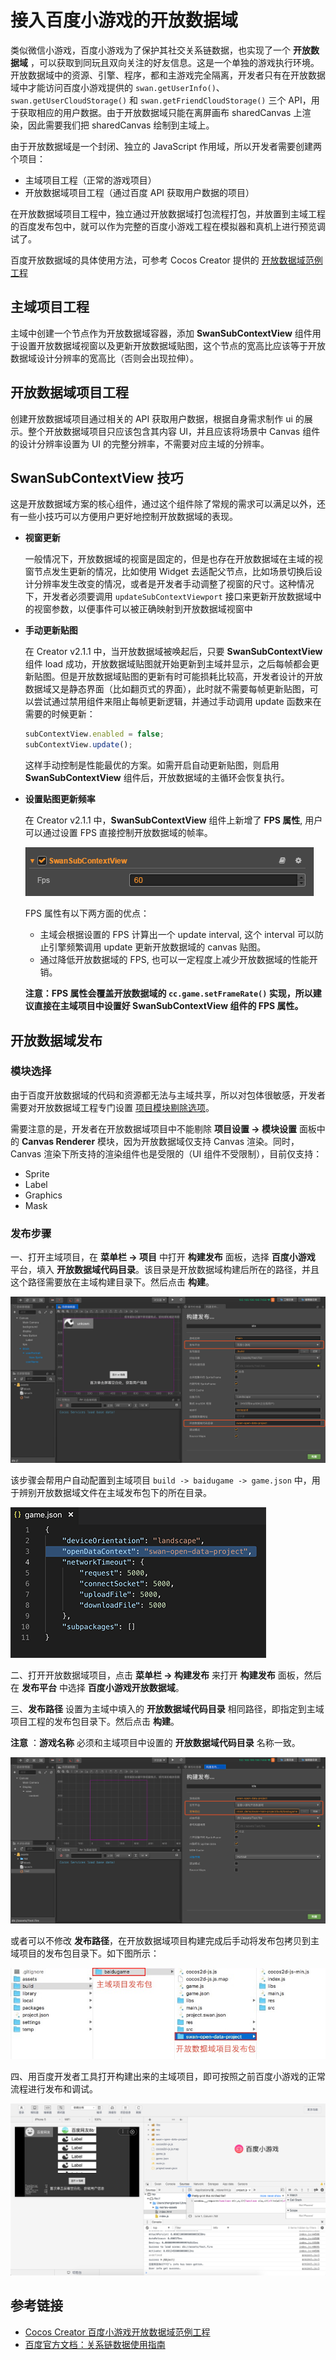 # 接入百度小游戏的开放数据域

类似微信小游戏，百度小游戏为了保护其社交关系链数据，也实现了一个 **开放数据域** ，可以获取到同玩且双向关注的好友信息。这是一个单独的游戏执行环境。开放数据域中的资源、引擎、程序，都和主游戏完全隔离，开发者只有在开放数据域中才能访问百度小游戏提供的 `swan.getUserInfo()`、`swan.getUserCloudStorage()` 和 `swan.getFriendCloudStorage()`  三个 API，用于获取相应的用户数据。由于开放数据域只能在离屏画布 sharedCanvas 上渲染，因此需要我们把 sharedCanvas 绘制到主域上。

由于开放数据域是一个封闭、独立的 JavaScript 作用域，所以开发者需要创建两个项目：

- 主域项目工程（正常的游戏项目）
- 开放数据域项目工程（通过百度 API 获取用户数据的项目）

在开放数据域项目工程中，独立通过开放数据域打包流程打包，并放置到主域工程的百度发布包中，就可以作为完整的百度小游戏工程在模拟器和真机上进行预览调试了。

百度开放数据域的具体使用方法，可参考 Cocos Creator 提供的 [开放数据域范例工程](https://github.com/cocos-creator/demo-baidu-subdomain)

## 主域项目工程

主域中创建一个节点作为开放数据域容器，添加 **SwanSubContextView** 组件用于设置开放数据域视窗以及更新开放数据域贴图，这个节点的宽高比应该等于开放数据域设计分辨率的宽高比（否则会出现拉伸）。

## 开放数据域项目工程

创建开放数据域项目通过相关的 API 获取用户数据，根据自身需求制作 ui 的展示。整个开放数据域项目只应该包含其内容 UI，并且应该将场景中 Canvas 组件的设计分辨率设置为 UI 的完整分辨率，不需要对应主域的分辨率。

## SwanSubContextView 技巧

这是开放数据域方案的核心组件，通过这个组件除了常规的需求可以满足以外，还有一些小技巧可以方便用户更好地控制开放数据域的表现。

- **视窗更新**

  一般情况下，开放数据域的视窗是固定的，但是也存在开放数据域在主域的视窗节点发生更新的情况，比如使用 Widget 去适配父节点，比如场景切换后设计分辨率发生改变的情况，或者是开发者手动调整了视窗的尺寸。这种情况下，开发者必须要调用 `updateSubContextViewport` 接口来更新开放数据域中的视窗参数，以便事件可以被正确映射到开放数据域视窗中

- **手动更新贴图**

  在 Creator v2.1.1 中，当开放数据域被唤起后，只要 **SwanSubContextView** 组件 load 成功，开放数据域贴图就开始更新到主域并显示，之后每帧都会更新贴图。但是开放数据域贴图的更新有时可能损耗比较高，开发者设计的开放数据域又是静态界面（比如翻页式的界面），此时就不需要每帧更新贴图，可以尝试通过禁用组件来阻止每帧更新逻辑，并通过手动调用 update 函数来在需要的时候更新：

  ```js
  subContextView.enabled = false;
  subContextView.update();
  ```

  这样手动控制是性能最优的方案。如需开启自动更新贴图，则启用 **SwanSubContextView** 组件后，开放数据域的主循环会恢复执行。

- **设置贴图更新频率**

  在 Creator v2.1.1 中，**SwanSubContextView** 组件上新增了 **FPS 属性**, 用户可以通过设置 FPS 直接控制开放数据域的帧率。

  ![](./publish-baidugame/subcontext.png)

  FPS 属性有以下两方面的优点：

  - 主域会根据设置的 FPS 计算出一个 update interval, 这个 interval 可以防止引擎频繁调用 update 更新开放数据域的 canvas 贴图。
  - 通过降低开放数据域的 FPS, 也可以一定程度上减少开放数据域的性能开销。

  **注意：FPS 属性会覆盖开放数据域的 `cc.game.setFrameRate()` 实现，所以建议直接在主域项目中设置好 SwanSubContextView 组件的 FPS 属性。**

## 开放数据域发布

### 模块选择

由于百度开放数据域的代码和资源都无法与主域共享，所以对包体很敏感，开发者需要对开放数据域工程专门设置 [项目模块剔除选项](../getting-started/basics/editor-panels/project-settings.md)。

需要注意的是，开发者在开放数据域项目中不能剔除 **项目设置 -> 模块设置** 面板中的 **Canvas Renderer** 模块，因为开放数据域仅支持 Canvas 渲染。同时，Canvas 渲染下所支持的渲染组件也是受限的（UI 组件不受限制），目前仅支持：

- Sprite
- Label
- Graphics
- Mask

### 发布步骤

一、打开主域项目，在 **菜单栏 -> 项目** 中打开 **构建发布** 面板，选择 **百度小游戏** 平台，填入 **开放数据域代码目录**。该目录是开放数据域构建后所在的路径，并且这个路径需要放在主域构建目录下。然后点击 **构建**。

![](./publish-baidugame/maintest-build.png)

该步骤会帮用户自动配置到主域项目 `build -> baidugame -> game.json` 中，用于辨别开放数据域文件在主域发布包下的所在目录。

![](./publish-baidugame/game-json.png)

二、打开开放数据域项目，点击 **菜单栏 -> 构建发布** 来打开 **构建发布** 面板，然后在 **发布平台** 中选择 **百度小游戏开放数据域**。

三、**发布路径** 设置为主域中填入的 **开放数据域代码目录** 相同路径，即指定到主域项目工程的发布包目录下。然后点击 **构建**。

**注意** ：**游戏名称** 必须和主域项目中设置的 **开放数据域代码目录** 名称一致。

![](./publish-baidugame/open-data-project-build.png)

或者可以不修改 **发布路径**，在开放数据域项目构建完成后手动将发布包拷贝到主域项目的发布包目录下。如下图所示：

![](./publish-baidugame/open-data-project-package.png)

四、用百度开发者工具打开构建出来的主域项目，即可按照之前百度小游戏的正常流程进行发布和调试。

![](./publish-baidugame/open-data-project-preview.png)

## 参考链接

- [Cocos Creator 百度小游戏开放数据域范例工程](https://github.com/cocos-creator/demo-baidu-subdomain)
- [百度官方文档：关系链数据使用指南](https://smartprogram.baidu.com/docs/game/tutorials/open_api/guide/#%E5%BC%80%E6%94%BE%E6%95%B0%E6%8D%AE%E5%9F%9F)
